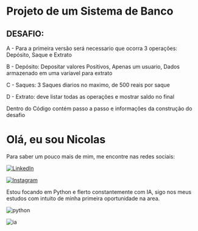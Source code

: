 # Projeto de um Sistema de Banco

## DESAFIO:
 
A - Para a primeira versão será necessario que ocorra 3 operações: Depósito, Saque e Extrato

B - Depósito: Depositar valores Positivos, Apenas um usuario, Dados armazenado em uma variavel para extrato

C - Saques: 3 Saques diarios no maximo, de 500 reais por saque

D - Extrato: deve listar todas as operações e mostrar saldo no final

Dentro do Código contém passo a passo e informações da construção do desafio

# Olá, eu sou Nicolas

Para saber um pouco mais de mim, me encontre nas redes sociais:

 [![LinkedIn](https://img.shields.io/badge/LinkedIn-000?style=for-the-badge&logo=linkedin&logoColor=0E76A8)](https://www.linkedin.com/in/nicolas-moreira-b533941a9/)

 [![Instagram](https://img.shields.io/badge/Instagram-000?style=for-the-badge&logo=instagram)](https://www.instagram.com/nicolas.moreira/)

 Estou focando em Python e flerto constantemente com IA, sigo nos meus estudos com intuito de minha primeira oportunidade na area.

 ![python](https://img.shields.io/badge/Python-000?style=for-the-badge&logo=Python)

 ![ia](https://img.shields.io/badge/Inteligencia-Artificial-000?style=for-the-badge&logo=)

